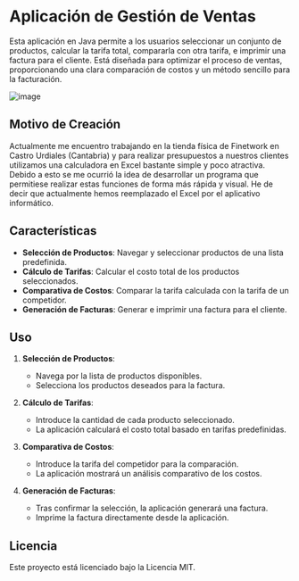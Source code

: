 # Aplicación de Gestión de Ventas

Esta aplicación en Java permite a los usuarios seleccionar un conjunto de productos, calcular la tarifa total, compararla con otra tarifa, e imprimir una factura para el cliente. Está diseñada para optimizar el proceso de ventas, proporcionando una clara comparación de costos y un método sencillo para la facturación.

![image](https://github.com/user-attachments/assets/ddf285e6-91f6-4e43-9ddb-8455d60b2208)


## Motivo de Creación

Actualmente me encuentro trabajando en la tienda física de Finetwork en Castro Urdiales (Cantabria) y para realizar presupuestos a nuestros clientes utilizamos una calculadora en Excel bastante simple y poco atractiva. Debido a esto se me ocurrió la idea de desarrollar un programa que permitiese realizar estas funciones de forma más rápida y visual. He de decir que actualmente hemos reemplazado el Excel por el aplicativo informático.

## Características

- **Selección de Productos**: Navegar y seleccionar productos de una lista predefinida.
- **Cálculo de Tarifas**: Calcular el costo total de los productos seleccionados.
- **Comparativa de Costos**: Comparar la tarifa calculada con la tarifa de un competidor.
- **Generación de Facturas**: Generar e imprimir una factura para el cliente.

## Uso

1. **Selección de Productos**:
    - Navega por la lista de productos disponibles.
    - Selecciona los productos deseados para la factura.

2. **Cálculo de Tarifas**:
    - Introduce la cantidad de cada producto seleccionado.
    - La aplicación calculará el costo total basado en tarifas predefinidas.

3. **Comparativa de Costos**:
    - Introduce la tarifa del competidor para la comparación.
    - La aplicación mostrará un análisis comparativo de los costos.

4. **Generación de Facturas**:
    - Tras confirmar la selección, la aplicación generará una factura.
    - Imprime la factura directamente desde la aplicación.

## Licencia

Este proyecto está licenciado bajo la Licencia MIT.
